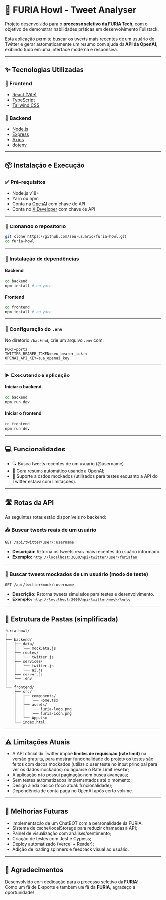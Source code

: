 # 🐾 FURIA Howl - Tweet Analyser

Projeto desenvolvido para o **processo seletivo da FURIA Tech**, com o objetivo de demonstrar habilidades práticas em desenvolvimento Fullstack.

Esta aplicação permite buscar os tweets mais recentes de um usuário do Twitter e gerar automaticamente um resumo com ajuda da **API da OpenAI**, exibindo tudo em uma interface moderna e responsiva.

---

## ✨ Tecnologias Utilizadas

### 🔷 Frontend
- [React (Vite)](https://vitejs.dev/)
- [TypeScript](https://www.typescriptlang.org/)
- [Tailwind CSS](https://tailwindcss.com/)

### 🔶 Backend
- [Node.js](https://nodejs.org/)
- [Express](https://expressjs.com/)
- [Axios](https://axios-http.com/)
- [dotenv](https://www.npmjs.com/package/dotenv)

---

## 📦 Instalação e Execução

### ✅ Pré-requisitos
- Node.js v18+
- Yarn ou npm
- Conta na [OpenAI](https://platform.openai.com/) com chave de API
- Conta no [X Developer](https://developer.x.com/) com chave de API

---

### 🔄 Clonando o repositório

```bash
git clone https://github.com/seu-usuario/furia-howl.git
cd furia-howl
```

---

### 📁 Instalação de dependências

#### Backend
```bash
cd backend
npm install # ou yarn
```

#### Frontend
```bash
cd frontend
npm install # ou yarn
```

---

### 🔐 Configuração do `.env`

No diretório `/backend`, crie um arquivo `.env` com:

```env
PORT=porta
TWITTER_BEARER_TOKEN=seu_bearer_token
OPENAI_API_KEY=sua_openai_key
```

---

### ▶️ Executando a aplicação

#### Iniciar o backend
```bash
cd backend
npm run dev
```

#### Iniciar o frontend
```bash
cd frontend
npm run dev
```

---

## 💻 Funcionalidades

- 🔍 Busca tweets recentes de um usuário (@username);
- 🧠 Gera resumo automático usando a OpenAI;
- 📄 Suporte a dados mockados (utilizados para testes enquanto a API do Twitter estava com limitações).

---

## 🛣️ Rotas da API

As seguintes rotas estão disponíveis no backend:

### 📥 Buscar tweets reais de um usuário

```
GET /api/twitter/user/:username
```

- **Descrição:** Retorna os tweets reais mais recentes do usuário informado.
- **Exemplo:** [`http://localhost:3000/api/twitter/user/furiafan`](http://localhost:3000/api/twitter/user/furiafan)

---

### 🧪 Buscar tweets mockados de um usuário (modo de teste)

```
GET /api/twitter/mock/:username
```

- **Descrição:** Retorna tweets simulados para testes e desenvolvimento.
- **Exemplo:** [`http://localhost:3000/api/twitter/mock/teste`](http://localhost:3000/api/twitter/mock/teste)

---

## 📁 Estrutura de Pastas (simplificada)

```
furia-howl/
│
├── backend/
│   ├── data/
│   │   └── mockData.js
│   ├── routes/
│   │   └── twitter.js
│   ├── services/
│   │   └── twitter.js
│   │   └── ai.js
│   └── server.js
│   └── .env
│
└── frontend/
    ├── src/
    │   ├── components/
    │   │   └── Home.tsx
    │   ├── assets/
    │   │   └── furia-logo.png
    │   │   └── furia-icon.png
    │   └── App.tsx
    └── index.html
```

---

## ⚠️ Limitações Atuais

- A API oficial do Twitter impõe **limites de requisição (rate limit)** na versão gratuita, para mostrar funcionalidade do projeto os testes são feitos com dados mockados (utilize o user teste no input principal para ver os dados mockados) ou aguarde o Rate Limit resetar;
- A aplicação não possui paginação nem busca avançada;
- Sem testes automatizados implementados até o momento;
- Design ainda básico (foco atual: funcionalidade);
- Dependência de conta paga no OpenAI após certo volume.

---

## 🚀 Melhorias Futuras

- Implementação de um ChatBOT com a personalidade da FURIA;
- Sistema de cache/localStorage para reduzir chamadas à API;
- Painel de visualização com análises/sentimento;
- Criação de testes com Jest e Cypress;
- Deploy automatizado (Vercel + Render);
- Adição de loading spinners e feedback visual ao usuário.

---

## 🖤 Agradecimentos

Desenvolvido com dedicação para o processo seletivo da **FURIA**!  
Como um fã de E-sports e também um fã da **FURIA**, agradeço a oportunidade!